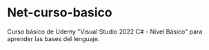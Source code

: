 # Net-curso-basico
Curso básico de Udemy "Visual Studio 2022 C# - Nivel Básico" para aprender las bases del lenguaje.
